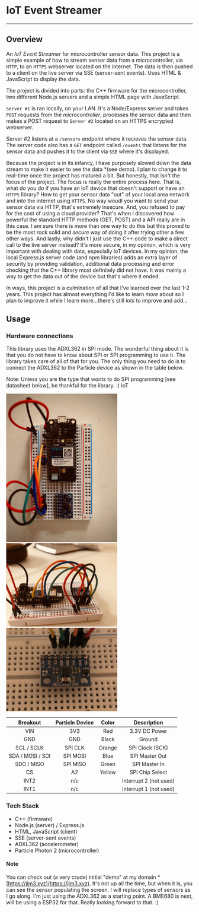 # IoT Event Streamer

---

## Overview

An _IoT Event Streamer_ for microcontroller sensor data. This project is a simple example of how to stream sensor data from a microcontroller, via `HTTP`, to an `HTTPS` webserver located on the internet. The data is then pushed to a client on the live server via SSE (server-sent events). Uses HTML & JavaScript to display the data.

The project is divided into parts: the C++ firmware for the microcontroller, two different Node.js servers and a simple HTML page with JavaScript. 

`Server #1` is ran locally, on your LAN. It's a Node/Express server and takes `POST` requests from the _microcontroller_, processes the sensor data and then makes a POST request to `Server #2` located on an HTTPS encrypted webserver. 

Server #2 listens at a `/sensors` endpoint where it recieves the sensor data. The server code also has a `GET` endpoint called `/events` that listens for the sensor data and pushes it to the client via `SSE` where it's displayed.

Because the project is in its infancy, I have purposely slowed down the data stream to make it easier to see the data \*(see demo). I plan to change it to real-time once the project has matured a bit. But honestly, that isn't the focus of the project. The focus is really the entire process here. That is, what do you do if you have an IoT device that doesn't support or have an `HTTPS` library? How to get your sensor data "out" of your local area network and *into* the internet using `HTTPS`. No way woudl you want to send your sensor data via HTTP, that's extremely insecure. And, you refused to pay for the cost of using a cloud provider? That's when I discovered how powerful the standard HTTP methods (GET, POST) and a API really are in this case. I am sure there is more than one way to do this but this proved to be the most rock solid and *secure* way of doing it after trying other a few other ways. And lastly, why didn't I just use the C++ code to make a direct call to the live server instead? It's more secure, in my opinion, which is very important with dealing with data, especially IoT devices. In my opinion, the local Express.js server code (and npm libraries) adds an extra layer of security by providing validation, additional data processing and error checking that the C++ library most definitely did not have. It was mainly a way to get the data out of the device but that's where it ended. 

In ways, this project is a culmination of all that I've learned over the last 1-2 years. This project has almost everything I'd like to learn *more* about so I plan to improve it while I learn more...there's still *lots* to improve and add...

## Usage

### Hardware connections

This library uses the ADXL362 in SPI mode. The wonderful thing about it is that you do not have to know about SPI or SPI programming to use it. The library takes care of all of that for you. The only thing you need to do is to connect the ADXL362 to the Particle device as shown in the table below.

Note: Unless you are the type that _wants_ to do SPI programming [see datasheet below], be thankful for the library. :)
IoT 

<img src="images/01-adxl362.jpg" alt="adxl362" width="300"/><br>
<img src="images/02-adxl362.jpg" alt="adxl362" width="300"/>
<img src="images/03-adxl362.jpg" alt="adxl362" width="300"/>

|     Breakout     | Particle Device | Color  |      Description       |
| :--------------: | :-------------: | :----: | :--------------------: |
|       VIN        |       3V3       |  Red   |     3.3V DC Power      |
|       GND        |       GND       | Black  |         Ground         |
|    SCL / SCLK    |     SPI CLK     | Orange |    SPI Clock (SCK)     |
| SDA / MOSI / SDI |    SPI MOSI     |  Blue  |     SPI Master Out     |
|    SDO / MISO    |    SPI MISO     | Green  |     SPI Master In      |
|        CS        |       A2        | Yellow |    SPI Chip Select     |
|       INT2       |       n/c       |        | Interrupt 2 (not used) |
|       INT1       |       n/c       |        | Interrupt 1 (not used) |

### Tech Stack

-   C++ (firmware)
-   Node.js (server) / Express.js
-   HTML, JavaScript (client)
-   SSE (server-sent events)
-   ADXL362 (accelerometer)
-   Particle Photon 2 (microcontroller)

#### Note

You can check out (a very crude) initial "demo" at my domain \*[https://jim3.xyz](https://jim3.xyz). It's not up all the time, but when it is, you can see the sensor populating the screen. I will replace types of sensors as I go along. I'm just using the ADXL362 as a starting point. A BME680 is next, will be using a ESP32 for that. Really looking forward to that. :)
